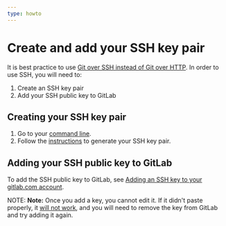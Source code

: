 ```yaml
---
type: howto
---
```

# Create and add your SSH key pair

It is best practice to use [Git over SSH instead of Git over HTTP](https://git-scm.com/book/en/v2/Git-on-the-Server-The-Protocols).
In order to use SSH, you will need to:

1. Create an SSH key pair
1. Add your SSH public key to GitLab

## Creating your SSH key pair

1. Go to your [command line](start-using-git.md#open-a-shell).
1. Follow the [instructions](../ssh/README.md#generating-a-new-ssh-key-pair) to generate
   your SSH key pair.

## Adding your SSH public key to GitLab

To add the SSH public key to GitLab, see
[Adding an SSH key to your gitlab.com account](../ssh/README.md#adding-an-ssh-key-to-your-gitlab-account).

NOTE: **Note:**
Once you add a key, you cannot edit it. If it didn't paste properly, it
[will not work](../ssh/README.md#testing-that-everything-is-set-up-correctly), and
you will need to remove the key from GitLab and try adding it again.
